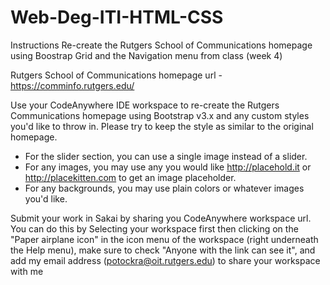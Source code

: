 ﻿# Web-Deg-ITI-HTML-CSS

 Instructions
Re-create the Rutgers School of Communications homepage using Boostrap Grid and the Navigation menu from class (week 4)

Rutgers School of Communications homepage url - https://comminfo.rutgers.edu/

Use your CodeAnywhere IDE workspace to re-create the Rutgers Communications homepage using Bootstrap v3.x and any custom styles you'd like to throw in.  Please try to keep the style as similar to the original homepage.

- For the slider section, you can use a single image instead of a slider.
- For any images, you may use any you would like http://placehold.it or http://placekitten.com to get an image placeholder.  
- For any backgrounds, you may use plain colors or whatever images you'd like.

Submit your work in Sakai by sharing you CodeAnywhere workspace url. You can do this by Selecting your workspace first then clicking on the "Paper airplane icon" in the icon menu of the workspace (right underneath the Help menu), make sure to check "Anyone with the link can see it", and add my email address (potockra@oit.rutgers.edu) to share your workspace with me
